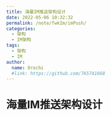 ```yaml
---
title: 海量IM推送架构设计
date: 2022-05-06 10:32:32
permalink: /note/fwkIm/imPush/
categories:
  - 架构
  - IM架构
tags:
  - 架构
  - IM
author: 
  name: Orochi
  #link: https://github.com/765741668
---
```

# 海量IM推送架构设计
